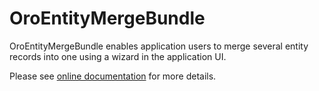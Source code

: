 # OroEntityMergeBundle

OroEntityMergeBundle enables application users to merge several entity records into one using a wizard in the application UI.

Please see [online documentation](https://doc.oroinc.com/master/backend/entities/entity-merge/) for more details.
